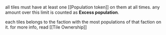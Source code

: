 all tiles must have at least one [[Population token]] on them at all times. any amount over this limit is counted as **Excess population**.

each tiles belongs to the faction with the most populations of that faction on it. for more info, read [[Tile Ownership]]